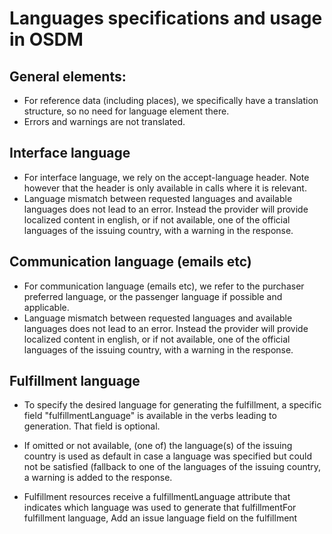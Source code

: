 # Languages specifications and usage in OSDM

## General elements:
- For reference data (including places), we specifically have a translation structure, so no need for language element there.
- Errors and warnings are not translated.

## Interface language
- For interface language, we rely on the accept-language header. Note however that the header is only available in calls where it is relevant.
- Language mismatch between requested languages and available languages does not lead to an error. Instead the provider will provide localized content in english, or if not available, one of the official languages of the issuing country, with a warning in the response.

## Communication language (emails etc)
- For communication language (emails etc), we refer to the purchaser preferred language, or the passenger language if possible and applicable.
- Language mismatch between requested languages and available languages does not lead to an error. Instead the provider will provide localized content in english, or if not available, one of the official languages of the issuing country, with a warning in the response.

## Fulfillment language
- To specify the desired language for generating the fulfillment, a specific field "fulfillmentLanguage" is available in the verbs leading to generation. That field is optional.

- If omitted or not available, (one of) the language(s) of the issuing country is used as default in case a language was specified but could not be satisfied (fallback to one of the languages of the issuing country, a warning is added to the response.

- Fulfillment resources receive a fulfillmentLanguage attribute that indicates which language was used to generate that fulfillmentFor fulfillment language,  Add an issue language field on the fulfillment
      